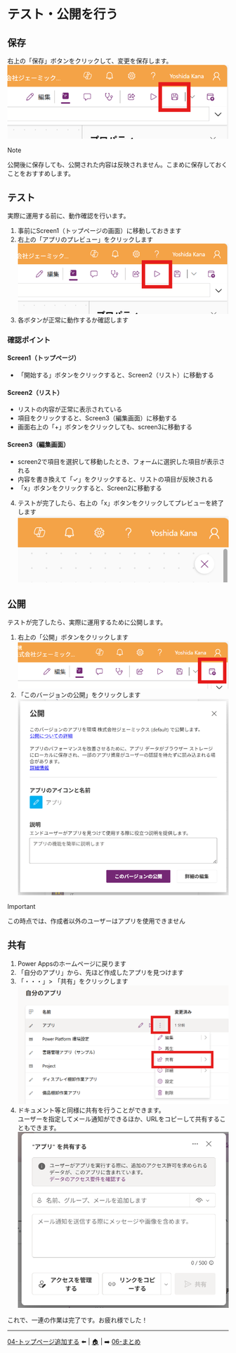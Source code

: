 # テスト・公開を行う
## 保存
右上の「保存」ボタンをクリックして、変更を保存します。
![Image](./image/TestPublish/01.png)
> [!NOTE]
> 公開後に保存しても、公開された内容は反映されません。こまめに保存しておくことをおすすめします。
## テスト
実際に運用する前に、動作確認を行います。
1. 事前にScreen1（トップページの画面）に移動しておきます
2. 右上の「アプリのプレビュー」をクリックします
![Image](./image/TestPublish/02.png)
3. 各ボタンが正常に動作するか確認します
### 確認ポイント
#### Screen1（トップページ）
- 「開始する」ボタンをクリックすると、Screen2（リスト）に移動する
#### Screen2（リスト）
- リストの内容が正常に表示されている
- 項目をクリックすると、Screen3（編集画面）に移動する
- 画面右上の「+」ボタンをクリックしても、screen3に移動する
#### Screen3（編集画面）
- screen2で項目を選択して移動したとき、フォームに選択した項目が表示される
- 内容を書き換えて「✓」をクリックすると、リストの項目が反映される
- 「x」ボタンをクリックすると、Screen2に移動する
4. テストが完了したら、右上の「x」ボタンをクリックしてプレビューを終了します
![Image](./image/TestPublish/03.png)

## 公開
テストが完了したら、実際に運用するために公開します。
1. 右上の「公開」ボタンをクリックします
![Image](./image/TestPublish/04.png)
2. 「このバージョンの公開」をクリックします
![Image](./image/TestPublish/05.png)
> [!IMPORTANT]
> この時点では、作成者以外のユーザーはアプリを使用できません

## 共有
1. Power Appsのホームページに戻ります
2. 「自分のアプリ」から、先ほど作成したアプリを見つけます
3. 「・・・」> 「共有」をクリックします
![Image](./image/TestPublish/06.png)
4. ドキュメント等と同様に共有を行うことができます。<br>
ユーザーを指定してメール通知ができるほか、URLをコピーして共有することもできます。
![Image](./image/TestPublish/07.png)

これで、一連の作業は完了です。お疲れ様でした！

---
[04-トップページ追加する](./04-createstartpage.md) ⬅️ | [🏠](./README) | ➡️ [06-まとめ](./06-summary.md)
